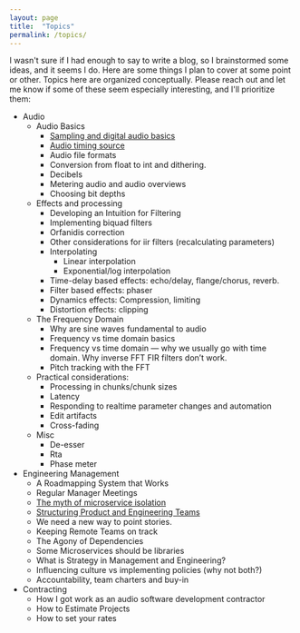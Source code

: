 ```yaml
---
layout: page
title:  "Topics"
permalink: /topics/
---
```


I wasn't sure if I had enough to say to write a blog, so I brainstormed some ideas, and it seems I do. Here are some things I plan to cover at some point or other. Topics here are organized conceptually. Please reach out and let me know if some of these seem especially interesting, and I'll prioritize them:

* Audio
	* Audio Basics
		* [Sampling and digital audio basics](/audio/2024/10/23/digital-audio-basics-sampling-analog-and-digital-conversion.html)
		* [Audio timing source](/audio/2024/10/23/audio-clocking-and-audio-video-synchronization.html)
		* Audio file formats
		* Conversion from float to int and dithering.
		* Decibels
		* Metering audio and audio overviews
		* Choosing bit depths
	* Effects and processing
		* Developing an Intuition for Filtering
		* Implementing biquad filters
		* Orfanidis correction
		* Other considerations for iir filters (recalculating parameters)
		* Interpolating
			* Linear interpolation
			* Exponential/log interpolation
		* Time-delay based effects: echo/delay, flange/chorus, reverb.
		* Filter based effects: phaser
		* Dynamics effects: Compression, limiting
		* Distortion effects: clipping
	* The Frequency Domain
		* Why are sine waves fundamental to audio
		* Frequency vs time domain basics
		* Frequency vs time domain — why we usually go with time domain. Why inverse FFT FIR filters don’t work.
		* Pitch tracking with the FFT
	* Practical considerations:
		* Processing in chunks/chunk sizes
		* Latency
		* Responding to realtime parameter changes and automation
		* Edit artifacts
		* Cross-fading
	* Misc
		* De-esser
		* Rta
		* Phase meter
* Engineering Management
	* A Roadmapping System that Works
	* Regular Manager Meetings
	* [The myth of microservice isolation](/management/2024/11/01/myth-of-micrservice-isolation.html)
	* [Structuring Product and Engineering Teams](/management/2024/10/23/structuring-product-engineering-teams.html)
	* We need a new way to point stories.
	* Keeping Remote Teams on track
	* The Agony of Dependencies
	* Some Microservices should be libraries
	* What is Strategy in Management and Engineering?
	* Influencing culture vs implementing policies (why not both?)
	* Accountability, team charters and buy-in
* Contracting
	* How I got work as an audio software development contractor
	* How to Estimate Projects
	* How to set your rates
